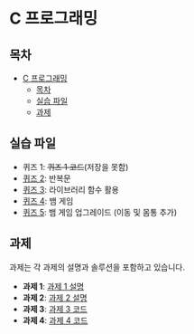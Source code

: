 # C 프로그래밍

## 목차

- [C 프로그래밍](#c-프로그래밍)
  - [목차](#목차)
  - [실습 파일](#실습-파일)
  - [과제](#과제)

## 실습 파일

- 퀴즈 1: ~~퀴즈 1 코드~~(저장을 못함)
- [퀴즈 2](Practice/Practice_1): 반복문
- [퀴즈 3](Practice/Practice_2): 라이브러리 함수 활용
- [퀴즈 4](Practice/Practice_3): 뱀 게임
- [퀴즈 5](Practice/Practice_4): 뱀 게임 업그레이드 (이동 및 몸통 추가)

## 과제

과제는 각 과제의 설명과 솔루션을 포함하고 있습니다.

- **과제 1**: [과제 1 설명](Assignments/Assignment_1/Assignment_1_Description.md)
- **과제 2**: [과제 2 설명](Assignments/Assignment_2/Assignment_2_Description.md)
- **과제 3**: [과제 3 코드](Assignments/Assignment_3/main.c)
- **과제 4**: [과제 4 코드](Assignments/Assignment_4/main.c)

